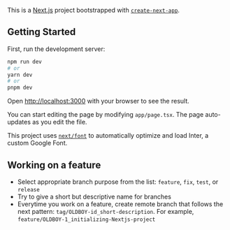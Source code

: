 This is a [Next.js](https://nextjs.org/) project bootstrapped with [`create-next-app`](https://github.com/vercel/next.js/tree/canary/packages/create-next-app).

## Getting Started

First, run the development server:

```bash
npm run dev
# or
yarn dev
# or
pnpm dev
```

Open [http://localhost:3000](http://localhost:3000) with your browser to see the result.

You can start editing the page by modifying `app/page.tsx`. The page auto-updates as you edit the file.

This project uses [`next/font`](https://nextjs.org/docs/basic-features/font-optimization) to automatically optimize and load Inter, a custom Google Font.

## Working on a feature
- Select appropriate branch purpose from the list: `feature`, `fix`, `test`, or `release`
- Try to give a short but descriptive name for branches
- Everytime you work on a feature, create remote branch that follows the next pattern: `tag/OLDBOY-id_short-description`. For example, `feature/OLDBOY-1_initializing-Nextjs-project`
